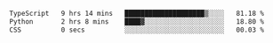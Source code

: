 <!--START_SECTION:waka-->

```txt
TypeScript   9 hrs 14 mins   ████████████████████▒░░░░   81.18 %
Python       2 hrs 8 mins    ████▓░░░░░░░░░░░░░░░░░░░░   18.80 %
CSS          0 secs          ░░░░░░░░░░░░░░░░░░░░░░░░░   00.03 %
```

<!--END_SECTION:waka-->
